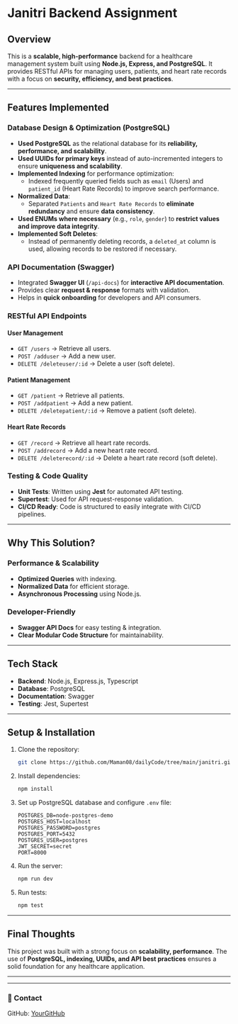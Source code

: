# Janitri Backend Assignment

##  Overview
This is a **scalable, high-performance** backend for a healthcare management system built using **Node.js, Express, and PostgreSQL**. It provides RESTful APIs for managing users, patients, and heart rate records with a focus on **security, efficiency, and best practices**.

---

##  Features Implemented

###  Database Design & Optimization (PostgreSQL)
- **Used PostgreSQL** as the relational database for its **reliability, performance, and scalability**.
- **Used UUIDs for primary keys** instead of auto-incremented integers to ensure **uniqueness and scalability**.
- **Implemented Indexing** for performance optimization:
  - Indexed frequently queried fields such as `email` (Users) and `patient_id` (Heart Rate Records) to improve search performance.
- **Normalized Data**:
  - Separated `Patients` and `Heart Rate Records` to **eliminate redundancy** and ensure **data consistency**.
- **Used ENUMs where necessary** (e.g., `role`, `gender`) to **restrict values and improve data integrity**.
- **Implemented Soft Deletes**:
  - Instead of permanently deleting records, a `deleted_at` column is used, allowing records to be restored if necessary.

###  API Documentation (Swagger)
- Integrated **Swagger UI** (`/api-docs`) for **interactive API documentation**.
- Provides clear **request & response** formats with validation.
- Helps in **quick onboarding** for developers and API consumers.

###  RESTful API Endpoints
#### **User Management**
- `GET /users` → Retrieve all users.
- `POST /adduser` → Add a new user.
- `DELETE /deleteuser/:id` → Delete a user (soft delete).

#### **Patient Management**
- `GET /patient` → Retrieve all patients.
- `POST /addpatient` → Add a new patient.
- `DELETE /deletepatient/:id` → Remove a patient (soft delete).

#### **Heart Rate Records**
- `GET /record` → Retrieve all heart rate records.
- `POST /addrecord` → Add a new heart rate record.
- `DELETE /deleterecord/:id` → Delete a heart rate record (soft delete).

###  Testing & Code Quality
- **Unit Tests**: Written using **Jest** for automated API testing.
- **Supertest**: Used for API request-response validation.
- **CI/CD Ready**: Code is structured to easily integrate with CI/CD pipelines.

---

##  Why This Solution?
###  **Performance & Scalability**
- **Optimized Queries** with indexing.
- **Normalized Data** for efficient storage.
- **Asynchronous Processing** using Node.js.


###  **Developer-Friendly**
- **Swagger API Docs** for easy testing & integration.
- **Clear Modular Code Structure** for maintainability.

---

##  Tech Stack
- **Backend**: Node.js, Express.js, Typescript
- **Database**: PostgreSQL
- **Documentation**: Swagger
- **Testing**: Jest, Supertest

---

##  Setup & Installation
1. Clone the repository:
   ```bash
   git clone https://github.com/Maman08/dailyCode/tree/main/janitri.git
   ```
2. Install dependencies:
   ```bash
   npm install
   ```
3. Set up PostgreSQL database and configure `.env` file:
   ```env
   POSTGRES_DB=node-postgres-demo
   POSTGRES_HOST=localhost
   POSTGRES_PASSWORD=postgres
   POSTGRES_PORT=5432
   POSTGRES_USER=postgres
   JWT_SECRET=secret
   PORT=8000
   ```
4. Run the server:
   ```bash
   npm run dev
   ```
5. Run tests:
   ```bash
   npm test
   ```

---

##  Final Thoughts
This project was built with a strong focus on **scalability, performance**. The use of **PostgreSQL, indexing, UUIDs, and API best practices** ensures a solid foundation for any healthcare application. 


---

---

### 🔗 Contact

GitHub: [YourGitHub](https://github.com/Maman08)
